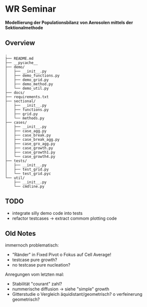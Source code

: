 WR Seminar
==========
**Modellierung der Populationsbilanz von Aerosolen
mittels der Sektionalmethode**

Overview
--------
```
.
├── README.md
├── __pycache__
├── demo/
│   ├── __init__.py
│   ├── demo_functions.py
│   ├── demo_grid.py
│   ├── demo_method.py
│   └── demo_util.py
├── docs/
├── requirements.txt
├── sectional/
│   ├── __init__.py
│   ├── functions.py
│   ├── grid.py
│   └── methods.py
├── cases/
│   ├── __init__.py
│   ├── case_agg.py
│   ├── case_break.py
│   ├── case_break_agg.py
│   ├── case_gro_agg.py
│   ├── case_growth.py
│   ├── case_growth1.py
│   └── case_growth4.py
├── tests/
│   ├── __init__.py
│   ├── test_grid.py
│   └── test_grid.pyc
└── util/
    ├── __init__.py
    └── cmdline.py
```


TODO
----

* integrate silly demo code into tests
* refactor testcases -> extract commom plotting code


Old Notes
---------

immernoch problematisch:
- "Ränder" in Fixed Pivot
    o Fokus auf Cell Average!
- testcase pure growth?
- no testcase pure nucleation?

Anregungen vom letzten mal:
- Stabilität "courant" zahl?
- nummerische diffusion -> siehe "simple" growth
- Gitterstudie
    o Vergleich äquidistant/geometrisch?
    o verfeinerung geometrisch?